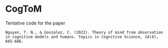# CogToM

Tentative code for the paper
```
Nguyen, T. N., & Gonzalez, C. (2022). Theory of mind from observation in cognitive models and humans. Topics in Cognitive Science, 14(4), 665-686.
```
